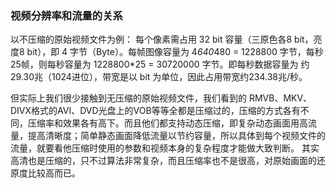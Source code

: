 ### 视频分辨率和流量的关系

以不压缩的原始视频文件为例：
每个像素需占用 32 bit 容量（三原色各8 bit，亮度8 bit），即 4 字节（Byte）。每帧图像容量为 4*640*480 = 1228800 字节，每秒25帧，则每秒容量为 1228800*25 = 30720000 字节。即每秒数据容量为 约 29.30兆（1024进位），带宽是以 bit 为单位，因此占用带宽约234.38兆/秒。

但实际上我们很少接触到无压缩的原始视频文件，我们看到的 RMVB、MKV、DIVX格式的AVI、DVD光盘上的VOB等等全都是压缩过的，压缩的方式各有不同，压缩率和效果各有高下。而且他们都支持动态压缩，即复杂动态画面用高流量，提高清晰度；简单静态画面降低流量以节约容量，所以具体到每个视频文件的流量，就要看他压缩时使用的参数和视频本身的复杂程度才能做大致判断。
其实高清也是压缩的，只不过算法非常复杂，而且压缩率也不是很高，对原始画面的还原度比较高而已。
